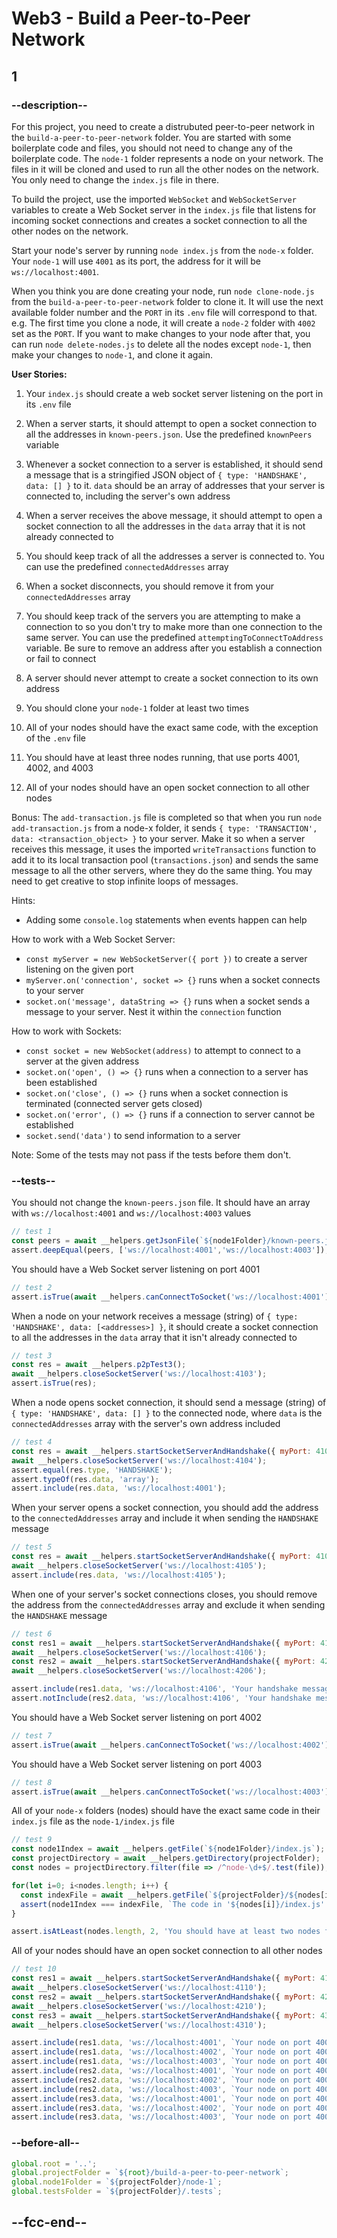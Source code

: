# Web3 - Build a Peer-to-Peer Network

## 1

### --description--

For this project, you need to create a distrubuted peer-to-peer network in the `build-a-peer-to-peer-network` folder. You are started with some boilerplate code and files, you should not need to change any of the boilerplate code. The `node-1` folder represents a node on your network. The files in it will be cloned and used to run all the other nodes on the network. You only need to change the `index.js` file in there.

To build the project, use the imported `WebSocket` and `WebSocketServer` variables to create a Web Socket server in the `index.js` file that listens for incoming socket connections and creates a socket connection to all the other nodes on the network.

Start your node's server by running `node index.js` from the `node-x` folder. Your `node-1` will use `4001` as its port, the address for it will be `ws://localhost:4001`.

When you think you are done creating your node, run `node clone-node.js` from the `build-a-peer-to-peer-network` folder to clone it. It will use the next available folder number and the `PORT` in its `.env` file will correspond to that. e.g. The first time you clone a node, it will create a `node-2` folder with `4002` set as the `PORT`. If you want to make changes to your node after that, you can run `node delete-nodes.js` to delete all the nodes except `node-1`, then make your changes to `node-1`, and clone it again.

**User Stories:**

1. Your `index.js` should create a web socket server listening on the port in its `.env` file

1. When a server starts, it should attempt to open a socket connection to all the addresses in `known-peers.json`. Use the predefined `knownPeers` variable

1. Whenever a socket connection to a server is established, it should send a message that is a stringified JSON object of `{ type: 'HANDSHAKE', data: [] }` to it. `data` should be an array of addresses that your server is connected to, including the server's own address

1. When a server receives the above message, it should attempt to open a socket connection to all the addresses in the `data` array that it is not already connected to

1. You should keep track of all the addresses a server is connected to. You can use the predefined `connectedAddresses` array

1. When a socket disconnects, you should remove it from your `connectedAddresses` array

1. You should keep track of the servers you are attempting to make a connection to so you don't try to make more than one connection to the same server. You can use the predefined `attemptingToConnectToAddress` variable. Be sure to remove an address after you establish a connection or fail to connect

1. A server should never attempt to create a socket connection to its own address

1. You should clone your `node-1` folder at least two times

1. All of your nodes should have the exact same code, with the exception of the `.env` file

1. You should have at least three nodes running, that use ports 4001, 4002, and 4003

1. All of your nodes should have an open socket connection to all other nodes

Bonus: The `add-transaction.js` file is completed so that when you run `node add-transaction.js` from a node-x folder, it sends `{ type: 'TRANSACTION', data: <transaction_object> }` to your server. Make it so when a server receives this message, it uses the imported `writeTransactions` function to add it to its local transaction pool (`transactions.json`) and sends the same message to all the other servers, where they do the same thing. You may need to get creative to stop infinite loops of messages.

Hints:

- Adding some `console.log` statements when events happen can help

How to work with a Web Socket Server:

- `const myServer = new WebSocketServer({ port })` to create a server listening on the given port
- `myServer.on('connection', socket => {}` runs when a socket connects to your server
- `socket.on('message', dataString => {}` runs when a socket sends a message to your server. Nest it within the `connection` function

How to work with Sockets:

- `const socket = new WebSocket(address)` to attempt to connect to a server at the given address
- `socket.on('open', () => {}` runs when a connection to a server has been established
- `socket.on('close', () => {}` runs when a socket connection is terminated (connected server gets closed)
- `socket.on('error', () => {}` runs if a connection to server cannot be established
- `socket.send('data')` to send information to a server

Note: Some of the tests may not pass if the tests before them don't.

### --tests--

You should not change the `known-peers.json` file. It should have an array with `ws://localhost:4001` and `ws://localhost:4003` values

```js
// test 1
const peers = await __helpers.getJsonFile(`${node1Folder}/known-peers.json`);
assert.deepEqual(peers, ['ws://localhost:4001','ws://localhost:4003']);
```

You should have a Web Socket server listening on port 4001

```js
// test 2
assert.isTrue(await __helpers.canConnectToSocket('ws://localhost:4001'));
```

When a node on your network receives a message (string) of `{ type: 'HANDSHAKE', data: [<addresses>] }`, it should create a socket connection to all the addresses in the `data` array that it isn't already connected to

```js
// test 3
const res = await __helpers.p2pTest3();
await __helpers.closeSocketServer('ws://localhost:4103');
assert.isTrue(res);
```

When a node opens socket connection, it should send a message (string) of `{ type: 'HANDSHAKE', data: [] }` to the connected node, where `data` is the `connectedAddresses` array with the server's own address included

```js
// test 4
const res = await __helpers.startSocketServerAndHandshake({ myPort: 4104 });
await __helpers.closeSocketServer('ws://localhost:4104');
assert.equal(res.type, 'HANDSHAKE');
assert.typeOf(res.data, 'array');
assert.include(res.data, 'ws://localhost:4001');
```

When your server opens a socket connection, you should add the address to the `connectedAddresses` array and include it when sending the `HANDSHAKE` message

```js
// test 5
const res = await __helpers.startSocketServerAndHandshake({ myPort: 4105 });
await __helpers.closeSocketServer('ws://localhost:4105');
assert.include(res.data, 'ws://localhost:4105');
```

When one of your server's socket connections closes, you should remove the address from the `connectedAddresses` array and exclude it when sending the `HANDSHAKE` message

```js
// test 6
const res1 = await __helpers.startSocketServerAndHandshake({ myPort: 4106 });
await __helpers.closeSocketServer('ws://localhost:4106');
const res2 = await __helpers.startSocketServerAndHandshake({ myPort: 4206 });
await __helpers.closeSocketServer('ws://localhost:4206');

assert.include(res1.data, 'ws://localhost:4106', 'Your handshake message should include an open socket address');
assert.notInclude(res2.data, 'ws://localhost:4106', 'Your handshake message should not include a closed socket address');
```

You should have a Web Socket server listening on port 4002

```js
// test 7
assert.isTrue(await __helpers.canConnectToSocket('ws://localhost:4002'));
```

You should have a Web Socket server listening on port 4003

```js
// test 8
assert.isTrue(await __helpers.canConnectToSocket('ws://localhost:4003'));
```

All of your `node-x` folders (nodes) should have the exact same code in their `index.js` file as the `node-1/index.js` file

```js
// test 9
const node1Index = await __helpers.getFile(`${node1Folder}/index.js`);
const projectDirectory = await __helpers.getDirectory(projectFolder);
const nodes = projectDirectory.filter(file => /^node-\d+$/.test(file));

for(let i=0; i<nodes.length; i++) {
  const indexFile = await __helpers.getFile(`${projectFolder}/${nodes[i]}/index.js`);
  assert(node1Index === indexFile, `The code in '${nodes[i]}/index.js' does not match the code in 'node-1/index.js'`);
}

assert.isAtLeast(nodes.length, 2, 'You should have at least two nodes for this test to pass');
```

All of your nodes should have an open socket connection to all other nodes

```js
// test 10
const res1 = await __helpers.startSocketServerAndHandshake({ myPort: 4110, theirAddress: 'ws://localhost:4001' });
await __helpers.closeSocketServer('ws://localhost:4110');
const res2 = await __helpers.startSocketServerAndHandshake({ myPort: 4210, theirAddress: 'ws://localhost:4002' });
await __helpers.closeSocketServer('ws://localhost:4210');
const res3 = await __helpers.startSocketServerAndHandshake({ myPort: 4310, theirAddress: 'ws://localhost:4003' });
await __helpers.closeSocketServer('ws://localhost:4310');

assert.include(res1.data, 'ws://localhost:4001', `Your node on port 4001 should include 'ws://localhost:4001' in the 'data' array of its handshake message`);
assert.include(res1.data, 'ws://localhost:4002', `Your node on port 4001 should include 'ws://localhost:4002' in the 'data' array of its handshake message`);
assert.include(res1.data, 'ws://localhost:4003', `Your node on port 4001 should include 'ws://localhost:4003' in the 'data' array of its handshake message`);
assert.include(res2.data, 'ws://localhost:4001', `Your node on port 4002 should include 'ws://localhost:4001' in the 'data' array of its handshake message`);
assert.include(res2.data, 'ws://localhost:4002', `Your node on port 4002 should include 'ws://localhost:4002' in the 'data' array of its handshake message`);
assert.include(res2.data, 'ws://localhost:4003', `Your node on port 4002 should include 'ws://localhost:4003' in the 'data' array of its handshake message`);
assert.include(res3.data, 'ws://localhost:4001', `Your node on port 4003 should include 'ws://localhost:4001' in the 'data' array of its handshake message`);
assert.include(res3.data, 'ws://localhost:4002', `Your node on port 4003 should include 'ws://localhost:4002' in the 'data' array of its handshake message`);
assert.include(res3.data, 'ws://localhost:4003', `Your node on port 4003 should include 'ws://localhost:4003' in the 'data' array of its handshake message`);
```

### --before-all--

```js
global.root = '..';
global.projectFolder = `${root}/build-a-peer-to-peer-network`;
global.node1Folder = `${projectFolder}/node-1`;
global.testsFolder = `${projectFolder}/.tests`;
```

## --fcc-end--
